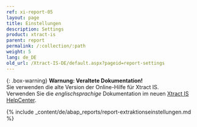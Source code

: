 ```yaml
---
ref: xi-report-05
layout: page
title: Einstellungen
description: Settings
product: xtract-is
parent: report
permalink: /:collection/:path
weight: 5
lang: de_DE
old_url: /Xtract-IS-DE/default.aspx?pageid=report-settings
---
```


{: .box-warning}
**Warnung: Veraltete Dokumentation!** <br>
Sie verwenden die alte Version der Online-Hilfe für Xtract IS.<br>
Verwenden Sie die *englischsprachige* Dokumentation im neuen [Xtract IS HelpCenter](https://helpcenter.theobald-software.com/xtract-is/documentation/introduction/).

{% include _content/de/abap_reports/report-extraktionseinstellungen.md %}
